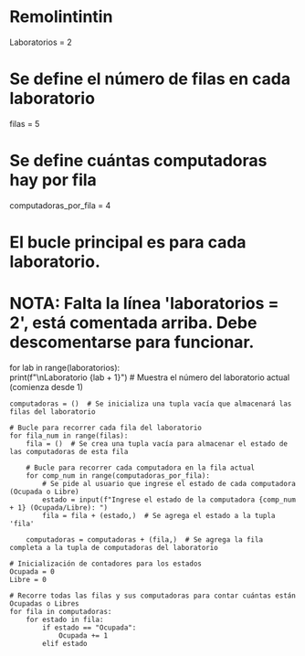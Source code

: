 # Remolintintin

Laboratorios = 2
# Se define el número de filas en cada laboratorio
filas = 5

# Se define cuántas computadoras hay por fila
computadoras_por_fila = 4

# El bucle principal es para cada laboratorio. 
# NOTA: Falta la línea 'laboratorios = 2', está comentada arriba. Debe descomentarse para funcionar.
for lab in range(laboratorios):  
    print(f"\nLaboratorio {lab + 1}")  # Muestra el número del laboratorio actual (comienza desde 1)
    
    computadoras = ()  # Se inicializa una tupla vacía que almacenará las filas del laboratorio

    # Bucle para recorrer cada fila del laboratorio
    for fila_num in range(filas):
        fila = ()  # Se crea una tupla vacía para almacenar el estado de las computadoras de esta fila

        # Bucle para recorrer cada computadora en la fila actual
        for comp_num in range(computadoras_por_fila):
            # Se pide al usuario que ingrese el estado de cada computadora (Ocupada o Libre)
            estado = input(f"Ingrese el estado de la computadora {comp_num + 1} (Ocupada/Libre): ")
            fila = fila + (estado,)  # Se agrega el estado a la tupla 'fila'

        computadoras = computadoras + (fila,)  # Se agrega la fila completa a la tupla de computadoras del laboratorio

    # Inicialización de contadores para los estados
    Ocupada = 0
    Libre = 0

    # Recorre todas las filas y sus computadoras para contar cuántas están Ocupadas o Libres
    for fila in computadoras:
        for estado in fila:
            if estado == "Ocupada":
                Ocupada += 1
            elif estado

